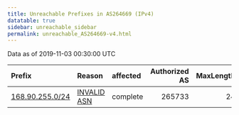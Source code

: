 ```yaml
---
title: Unreachable Prefixes in AS264669 (IPv4)
datatable: true
sidebar: unreachable_sidebar
permalink: unreachable_AS264669-v4.html
---
```


Data as of 2019-11-03 00:30:00 UTC


<div class="datatable-begin"></div>

| Prefix                                                   | Reason                                                                                                  | affected   |   Authorized AS |   MaxLength | Anchor                                         |   unreachable /24s |
|:---------------------------------------------------------|:--------------------------------------------------------------------------------------------------------|:-----------|----------------:|------------:|:-----------------------------------------------|-------------------:|
| [168.90.255.0/24](https://stat.ripe.net/168.90.255.0/24) | [INVALID ASN](https://rpki-validator.ripe.net/announcement-preview?asn=AS264669&prefix=168.90.255.0/24) | complete   |          265733 |          24 | [LACNIC](unreachable_LACNIC_RPKI_Root-v4.html) |                  1 |

<div class="datatable-end"></div>